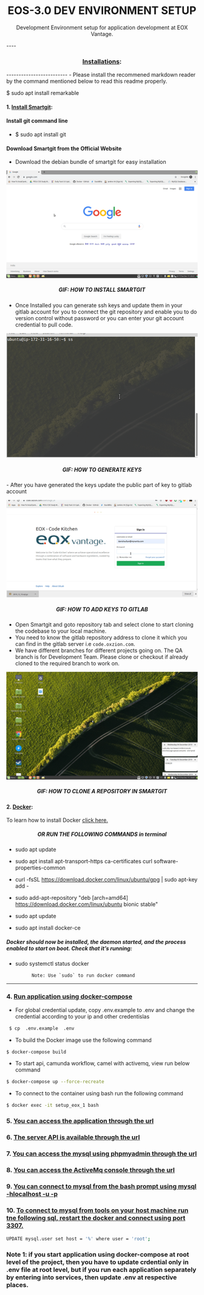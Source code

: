 <div align="center">
  <h1>EOS-3.0 DEV ENVIRONMENT SETUP</h1>
  <p>
    Development Environment setup for application development at EOX Vantage.
  </p>
</div>
----

<div align="center">
<h3><u>Installations</u>:</h3>
</div>
-------------------------
- Please install the recommened markdown reader by the command mentioned below to read this readme properly.

$ sudo apt install remarkable

<h4> 1. <u>Install Smartgit</u>: </h4>

<h4>Install git command line</h4>

- $ sudo apt install git

<h4>Download Smartgit from the Official Website</h4>

- Download the debian bundle of smartgit for easy installation

![smartgit-installation](deployment/static/gif/installsmartgit.gif)
<h5 align="center">GIF: HOW TO INSTALL SMARTGIT</center></h5>
    
- Once Installed you can generate ssh keys and update them in your gitlab account for you to connect the git repository and enable you to do version control without password or you can enter your git account credential to pull code.

![key generation](deployment/static/gif/ssh-keygen.gif)
<h5 align="center">GIF: HOW TO GENERATE KEYS</h5>
- After you have generated the keys update the public part of key to gitlab account 

![](deployment/static/gif/addingpubkeygitlab.gif)
<h5 align="center">GIF: HOW TO ADD KEYS TO GITLAB</center></h5>

- Open Smartgit and goto repository tab and select clone to start cloning the codebase to your local machine.
- You need to know the gitlab repository address to clone it which you can find in the gitlab server i.e `code.oxzion.com`.
- We have different branches for different projects going on. The QA branch is for Development Team. Please clone or checkout if already cloned to the required branch to work on.

![clone](deployment/static/gif/smartgitclone.gif)
<h5 align="center">GIF: HOW TO CLONE A REPOSITORY IN SMARTGIT</center></h5>

<h4> 2. <u>Docker</u>: </h4>

To learn how to install Docker [click here.](https://www.digitalocean.com/community/tutorials/how-to-install-and-use-docker-on-ubuntu-18-04)

<h5><center> OR RUN THE FOLLOWING COMMANDS in terminal</center></h5>

- sudo apt update
- sudo apt install apt-transport-https ca-certificates curl software-properties-common

- curl -fsSL https://download.docker.com/linux/ubuntu/gpg | sudo apt-key add -

- sudo add-apt-repository "deb [arch=amd64] https://download.docker.com/linux/ubuntu bionic stable"

- sudo apt update
- sudo apt install docker-ce

<h5>Docker should now be installed, the daemon started, and the process enabled to start on boot. Check that it’s running:</h5>

- sudo systemctl status docker

			Note: Use `sudo` to run docker command
		
-----------

### 4. <u>Run application using [docker-compose](https://docs.docker.com/compose/)</u>

- For global credential update, copy .env.example to .env and change the credential according to your ip and other credentislas  
```bash
 $ cp  .env.example  .env
``` 
- To build the Docker image use the following command 
```bash
$ docker-compose build
```

- To start api, camunda workflow, camel with activemq, view run below command 

```bash
$ docker-compose up --force-recreate
```
- To connect to the container using bash run the following command
```bash
$ docker exec -it setup_eox_1 bash
```

### 5. <u>You can access the application through the [url](http://localhost:8081)</u>
### 6. <u>The server API is available through the [url](http://localhost:8080)</u>
### 7. <u>You can access the mysql using phpmyadmin through the [url](http://localhost:8080/phpmyadmin)</u>
### 8. <u>You can access the ActiveMq console through the [url](http://localhost:8161/)</u>
### 9. <u>You can connect to mysql from the bash prompt using mysql -hlocalhost -u<user> -p</u>
### 10. <u>To connect to mysql from tools on your host machine run tne following sql, restart the docker and connect using port 3307.</u>
```bash
UPDATE mysql.user set host = '%' where user = 'root';
```

### Note 1: if you start application using docker-compose at root level of the project, then you have to update crdential only in .env file at root level, but if you run each application separately by entering into services, then update .env at respective places.